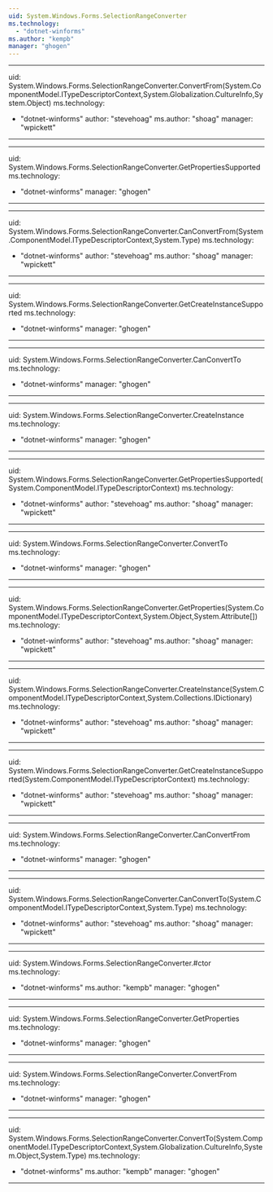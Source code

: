 ```yaml
---
uid: System.Windows.Forms.SelectionRangeConverter
ms.technology: 
  - "dotnet-winforms"
ms.author: "kempb"
manager: "ghogen"
---
```


---
uid: System.Windows.Forms.SelectionRangeConverter.ConvertFrom(System.ComponentModel.ITypeDescriptorContext,System.Globalization.CultureInfo,System.Object)
ms.technology: 
  - "dotnet-winforms"
author: "stevehoag"
ms.author: "shoag"
manager: "wpickett"
---

---
uid: System.Windows.Forms.SelectionRangeConverter.GetPropertiesSupported
ms.technology: 
  - "dotnet-winforms"
manager: "ghogen"
---

---
uid: System.Windows.Forms.SelectionRangeConverter.CanConvertFrom(System.ComponentModel.ITypeDescriptorContext,System.Type)
ms.technology: 
  - "dotnet-winforms"
author: "stevehoag"
ms.author: "shoag"
manager: "wpickett"
---

---
uid: System.Windows.Forms.SelectionRangeConverter.GetCreateInstanceSupported
ms.technology: 
  - "dotnet-winforms"
manager: "ghogen"
---

---
uid: System.Windows.Forms.SelectionRangeConverter.CanConvertTo
ms.technology: 
  - "dotnet-winforms"
manager: "ghogen"
---

---
uid: System.Windows.Forms.SelectionRangeConverter.CreateInstance
ms.technology: 
  - "dotnet-winforms"
manager: "ghogen"
---

---
uid: System.Windows.Forms.SelectionRangeConverter.GetPropertiesSupported(System.ComponentModel.ITypeDescriptorContext)
ms.technology: 
  - "dotnet-winforms"
author: "stevehoag"
ms.author: "shoag"
manager: "wpickett"
---

---
uid: System.Windows.Forms.SelectionRangeConverter.ConvertTo
ms.technology: 
  - "dotnet-winforms"
manager: "ghogen"
---

---
uid: System.Windows.Forms.SelectionRangeConverter.GetProperties(System.ComponentModel.ITypeDescriptorContext,System.Object,System.Attribute[])
ms.technology: 
  - "dotnet-winforms"
author: "stevehoag"
ms.author: "shoag"
manager: "wpickett"
---

---
uid: System.Windows.Forms.SelectionRangeConverter.CreateInstance(System.ComponentModel.ITypeDescriptorContext,System.Collections.IDictionary)
ms.technology: 
  - "dotnet-winforms"
author: "stevehoag"
ms.author: "shoag"
manager: "wpickett"
---

---
uid: System.Windows.Forms.SelectionRangeConverter.GetCreateInstanceSupported(System.ComponentModel.ITypeDescriptorContext)
ms.technology: 
  - "dotnet-winforms"
author: "stevehoag"
ms.author: "shoag"
manager: "wpickett"
---

---
uid: System.Windows.Forms.SelectionRangeConverter.CanConvertFrom
ms.technology: 
  - "dotnet-winforms"
manager: "ghogen"
---

---
uid: System.Windows.Forms.SelectionRangeConverter.CanConvertTo(System.ComponentModel.ITypeDescriptorContext,System.Type)
ms.technology: 
  - "dotnet-winforms"
author: "stevehoag"
ms.author: "shoag"
manager: "wpickett"
---

---
uid: System.Windows.Forms.SelectionRangeConverter.#ctor
ms.technology: 
  - "dotnet-winforms"
ms.author: "kempb"
manager: "ghogen"
---

---
uid: System.Windows.Forms.SelectionRangeConverter.GetProperties
ms.technology: 
  - "dotnet-winforms"
manager: "ghogen"
---

---
uid: System.Windows.Forms.SelectionRangeConverter.ConvertFrom
ms.technology: 
  - "dotnet-winforms"
manager: "ghogen"
---

---
uid: System.Windows.Forms.SelectionRangeConverter.ConvertTo(System.ComponentModel.ITypeDescriptorContext,System.Globalization.CultureInfo,System.Object,System.Type)
ms.technology: 
  - "dotnet-winforms"
ms.author: "kempb"
manager: "ghogen"
---
